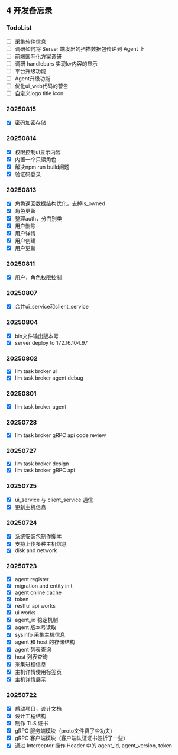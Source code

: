 ## 4 开发备忘录
### TodoList
- [ ] 采集软件信息
- [ ] 调研如何将 Server 端发出的扫描数据包传递到 Agent 上
- [ ] 前端国际化方案调研
- [ ] 调研 handlebars 实现kv内容的显示
- [ ] 平台升级功能
- [ ] Agent升级功能
- [ ] 优化ui_web代码的警告
- [ ] 自定义logo title icon
### 20250815
- [x] 密码加密存储
### 20250814
- [x] 权限控制ui显示内容
- [x] 内置一个只读角色
- [x] 解决npm run build问题
- [x] 验证码登录
### 20250813
- [x] 角色返回数据结构优化，去掉is_owned
- [x] 角色更新
- [x] 整理auth，分门别类
- [x] 用户删除
- [x] 用户详情
- [x] 用户创建
- [x] 用户更新
### 20250811
- [x] 用户，角色权限控制
### 20250807
- [x] 合并ui_service和client_service
### 20250804
- [x] bin文件输出版本号
- [x] server deploy to 172.16.104.97
### 20250802
- [x] llm task broker ui
- [x] llm task broker agent debug
### 20250801
- [x] llm task broker agent
### 20250728
- [x] llm task broker gRPC api code review
### 20250727
- [x] llm task broker design
- [x] llm task broker gRPC api
### 20250725
- [x] ui_service 与 client_service 通信
- [x] 更新主机信息
### 20250724
- [x] 系统安装包制作脚本
- [x] 支持上传多种主机信息
- [x] disk and network
### 20250723
- [x] agent register
- [x] migration and entity init
- [x] agent online cache
- [x] token
- [x] restful api works
- [x] ui works
- [x] agent_id 稳定机制
- [x] agent 版本号读取
- [x] sysinfo 采集主机信息
- [x] agent 和 host 的存储结构
- [x] agent 列表查询
- [x] host 列表查询
- [x] 采集进程信息
- [x] 主机详情使用标签页
- [x] 主机详情展示
### 20250722
- [x] 启动项目，设计文档
- [x] 设计工程结构
- [x] 制作 TLS 证书
- [x] gRPC 服务端模块（proto文件费了些功夫）
- [x] gRPC 客户端模块（客户端认证证书波折了一些）
- [x] 通过 Interceptor 操作 Header 中的 agent_id, agent_version, token
